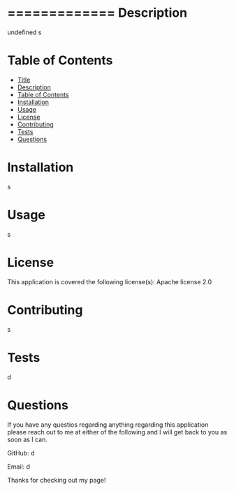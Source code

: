 

=============
Description
===========
undefined
s

Table of Contents
=================
  * [Title](#title)
  * [Description](#description)
  * [Table of Contents](#table-of-contents)
  * [Installation](#installation)
  * [Usage](#usage)
  * [License](#license)
  * [Contributing](#contributing)
  * [Tests](#tests)
  * [Questions](#questions)
   
Installation
============
s

Usage
=====
s
  
License
=======
This application is covered the following license(s): Apache license 2.0
  
Contributing
============
s
  
Tests
=====
d
  
Questions
=========

If you have any questios regarding anything regarding this application please reach out to me at either of the following and I will get back to you as soon as I can. 

GitHub: d

Email: d

 Thanks for checking out my page!